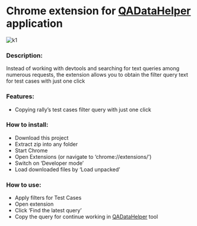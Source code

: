 <body id="preview">
<h1 class="code-line" data-line-start="0" data-line-end="1"><a id="Chrome_extension_for_application_0"></a>Chrome extension for <a href="https://github.com/coastal-lines/QADataHelper">QADataHelper</a> application</h1>

![k1]()

<h3 class="code-line" data-line-start="2" data-line-end="3"><a id="Description_2"></a>Description:</h3>
<p class="has-line-data" data-line-start="3" data-line-end="4">Instead of working with devtools and searching for text queries among numerous requests, the extension allows you to obtain the filter query text for test cases with just one click</p>
<h3 class="code-line" data-line-start="5" data-line-end="6"><a id="Features_5"></a>Features:</h3>
<ul>
<li class="has-line-data" data-line-start="6" data-line-end="8">Copying rally’s test cases filter query with just one click</li>
</ul>
<h3 class="code-line" data-line-start="8" data-line-end="9"><a id="How_to_install_8"></a>How to install:</h3>
<ul>
<li class="has-line-data" data-line-start="9" data-line-end="10">Download this project</li>
<li class="has-line-data" data-line-start="10" data-line-end="11">Extract zip into any folder</li>
<li class="has-line-data" data-line-start="11" data-line-end="12">Start Chrome</li>
<li class="has-line-data" data-line-start="12" data-line-end="13">Open Extensions (or navigate to ‘chrome://extensions/’)</li>
<li class="has-line-data" data-line-start="13" data-line-end="14">Switch on ‘Developer mode’</li>
<li class="has-line-data" data-line-start="14" data-line-end="16">Load downloaded files by ‘Load unpacked’</li>
</ul>
<h3 class="code-line" data-line-start="16" data-line-end="17"><a id="How_to_use_16"></a>How to use:</h3>
<ul>
<li class="has-line-data" data-line-start="17" data-line-end="18">Apply filters for Test Cases</li>
<li class="has-line-data" data-line-start="18" data-line-end="19">Open extension</li>
<li class="has-line-data" data-line-start="19" data-line-end="20">Click ‘Find the latest query’</li>
<li class="has-line-data" data-line-start="20" data-line-end="21">Copy the query for continue working in <a href="https://github.com/coastal-lines/QADataHelper">QADataHelper</a> tool</li>
</ul>
</body></html>
